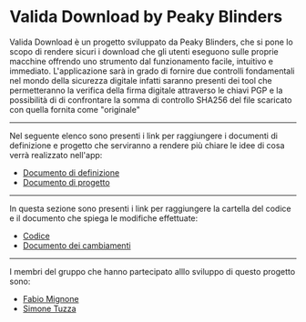 # Valida Download by Peaky Blinders

Valida Download è un progetto sviluppato da Peaky Blinders, che si pone lo scopo di rendere sicuri i download che gli utenti eseguono sulle proprie macchine offrendo uno strumento dal funzionamento facile, intuitivo e immediato. L'applicazione sarà in grado di fornire due controlli fondamentali nel mondo della sicurezza digitale infatti saranno presenti dei tool che permetteranno la verifica della firma digitale attraverso le chiavi PGP e la possibilità di di confrontare la somma di controllo SHA256 del file scaricato con quella fornita come "originale" 

---

Nel seguente elenco sono presenti i link per raggiungere i documenti di definizione e progetto che serviranno a rendere più chiare le idee di cosa verrà realizzato nell'app:
  - [Documento di definizione](/01-definizione/Valida_Download_Peaky_Blinders_Definizione.md)
  - [Documento di progetto](/02-progetto/Valida_Download_Peaky_Blinders_Progetto.md)

---

In questa sezione sono presenti i link per raggiungere la cartella del codice e il documento che spiega le modifiche effettuate: 
  - [Codice](/03-codice/ValidaDownloadByPeakyBlinders)
  - [Documento dei cambiamenti](/03-codice/Valida_Download_by_Peaky_Blinders_Documento_dei_Cambiamenti.md)

---
I membri del gruppo che hanno partecipato alllo sviluppo di questo progetto sono:
- [Fabio Mignone](https://github.com/Fabio-Mignone)
- [Simone Tuzza](https://github.com/Simone-Tuzza)
